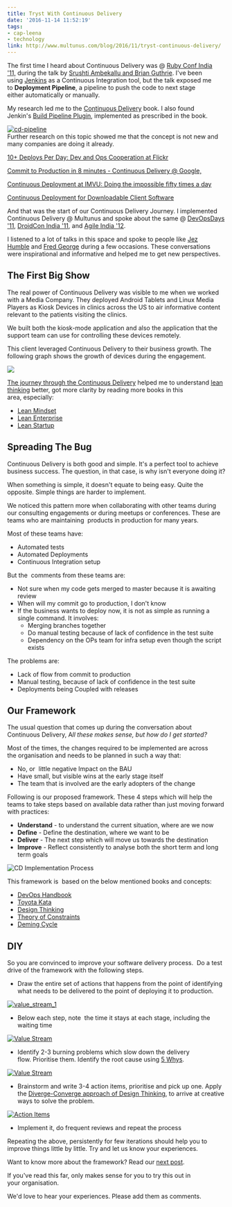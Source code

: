 ```yaml
---
title: Tryst With Continuous Delivery
date: '2016-11-14 11:52:19'
tags:
- cap-leena
- technology
link: http://www.multunus.com/blog/2016/11/tryst-continuous-delivery/
---
```


The first time I heard about Continuous Delivery was @ [Ruby Conf India '11,](http://rubyconfindia.org/rci2011/) during the talk by [Srushti Ambekallu and Brian Guthrie](https://vimeo.com/25410072). I've been using [Jenkins](https://jenkins.io/) as a Continuous Integration tool, but the talk exposed me to **Deployment Pipeline**, a pipeline to push the code to next stage either automatically or manually.

My research led me to the [Continuous Delivery](https://www.amazon.com/Continuous-Delivery-Deployment-Automation-Addison-Wesley/dp/0321601912/ref=sr_1_1?ie=UTF8&qid=1478767846&sr=8-1&keywords=continuous+delivery) book. I also found Jenkin's [Build Pipeline Plugin](https://wiki.jenkins-ci.org/display/JENKINS/Build+Pipeline+Plugin), implemented as prescribed in the book.

[![cd-pipeline](http://www.multunus.com/wp-content/uploads/2016/11/cd-pipeline.png)](http://www.multunus.com/wp-content/uploads/2016/11/cd-pipeline.png)[\
](http://www.multunus.com/wp-content/uploads/2016/11/cd-pipeline.jpg)Further research on this topic showed me that the concept is not new and many companies are doing it already.

[10+ Deploys Per Day: Dev and Ops Cooperation at Flickr](https://www.youtube.com/watch?v=LdOe18KhtT4)

[Commit to Production in 8 minutes - Continuous Delivery @ Google,](https://air.mozilla.org/continuous-delivery-at-google/)

[Continuous Deployment at IMVU: Doing the impossible fifty times a day](http://timothyfitz.com/2009/02/10/continuous-deployment-at-imvu-doing-the-impossible-fifty-times-a-day/)

[Continuous Deployment for Downloadable Client Software](http://timothyfitz.com/2009/03/09/cd-for-client-software/)

And that was the start of our Continuous Delivery Journey. I implemented Continuous Delivery @ Multunus and spoke about the same @ [DevOpsDays '11](http://www.slideshare.net/leenasn/push-button-deployment-using-jenkins), [DroidCon India '11](https://prezi.com/56ueprf0mkql/continuous-delivery-on-android/), and [Agile India '12](https://docs.google.com/presentation/d/1C4Q4anw5E45TvIu397Vl3xCOmhrDSdP9yVQDhDbJ5So/present?slide=id.i0).

I listened to a lot of talks in this space and spoke to people like [Jez Humble](https://continuousdelivery.com/about/talks/) and [Fred George](http://www.slideshare.net/fredgeorge) during a few occasions. These conversations were inspirational and informative and helped me to get new perspectives.

The First Big Show
------------------

The real power of Continuous Delivery was visible to me when we worked with a Media Company. They deployed Android Tablets and Linux Media Players as Kiosk Devices in clinics across the US to air informative content relevant to the patients visiting the clinics.

We built both the kiosk-mode application and also the application that the support team can use for controlling these devices remotely.

This client leveraged Continuous Delivery to their business growth. The following graph shows the growth of devices during the engagement.

[![](http://www.multunus.com/wp-content/uploads/2016/11/if-stats.jpg)](http://www.multunus.com/portfolio/end-end-mobile-device-management-solution-health-media-enterprise/)

[The journey through the Continuous Delivery](http://www.slideshare.net/leenasn/continuous-delivery-from-the-trenches-67506790) helped me to understand [lean thinking](https://en.wikipedia.org/wiki/Lean_thinking) better, got more clarity by reading more books in this area, especially:

-   [Lean Mindset](https://www.amazon.com/Lean-Mindset-Ask-Right-Questions/dp/0321896904/ref=sr_1_1?ie=UTF8&qid=1478768773&sr=8-1&keywords=lean+mindset)
-   [Lean Enterprise](https://www.amazon.com/Lean-Enterprise-Performance-Organizations-Innovate/dp/1449368425/ref=sr_1_1?ie=UTF8&qid=1478768790&sr=8-1&keywords=lean+enterprise)
-   [Lean Startup](https://www.amazon.com/Lean-Startup-Entrepreneurs-Continuous-Innovation/dp/0307887898/ref=sr_1_1?ie=UTF8&qid=1478768805&sr=8-1&keywords=lean+start)

Spreading The Bug
-----------------

Continuous Delivery is both good and simple. It's a perfect tool to achieve business success. The question, in that case, is why isn't everyone doing it?

When something is simple, it doesn't equate to being easy. Quite the opposite. Simple things are harder to implement.

We noticed this pattern more when collaborating with other teams during our consulting engagements or during meetups or conferences. These are teams who are maintaining  products in production for many years.

Most of these teams have:

-   Automated tests
-   Automated Deployments
-   Continuous Integration setup

But the  comments from these teams are:

-   Not sure when my code gets merged to master because it is awaiting review
-   When will my commit go to production, I don't know
-   If the business wants to deploy now, it is not as simple as running a single command. It involves:
    -   Merging branches together
    -   Do manual testing because of lack of confidence in the test suite
    -   Dependency on the OPs team for infra setup even though the script exists

The problems are:

-   Lack of flow from commit to production
-   Manual testing, because of lack of confidence in the test suite
-   Deployments being Coupled with releases

Our Framework
-------------

The usual question that comes up during the conversation about Continuous Delivery, A*ll these makes sense, but how do I get started?*

Most of the times, the changes required to be implemented are across the organisation and needs to be planned in such a way that:

-   No, or  little negative Impact on the BAU
-   Have small, but visible wins at the early stage itself
-   The team that is involved are the early adopters of the change

Following is our proposed framework. These 4 steps which will help the teams to take steps based on available data rather than just moving forward with practices:

-   **Understand** - to understand the current situation, where are we now
-   **Define** - Define the destination, where we want to be
-   **Deliver** - The next step which will move us towards the destination
-   **Improve** - Reflect consistently to analyse both the short term and long term goals

![CD Implementation Process](http://www.multunus.com/wp-content/uploads/2016/11/CD-Implementation-Process-1.png)

This framework is  based on the below mentioned books and concepts:

-   [DevOps Handbook](https://www.amazon.com/DevOps-Handbook-World-Class-Reliability-Organizations/dp/1942788002/ref=sr_1_1?ie=UTF8&qid=1478769340&sr=8-1&keywords=devops+handbook)
-   [Toyota Kata](https://www.amazon.com/Toyota-Kata-Managing-Improvement-Adaptiveness/dp/0071635238/ref=sr_1_1?ie=UTF8&qid=1478769361&sr=8-1&keywords=Toyota+Kata)
-   [Design Thinking](https://designthinking.ideo.com/)
-   [Theory of Constraints](https://en.wikipedia.org/wiki/Theory_of_constraints)
-   [Deming Cycle](https://en.wikipedia.org/wiki/PDCA)

DIY
---

So you are convinced to improve your software delivery process.  Do a test drive of the framework with the following steps. 

-   Draw the entire set of actions that happens from the point of identifying what needs to be delivered to the point of deploying it to production. 

[![value_stream_1](http://www.multunus.com/wp-content/uploads/2016/11/value_stream_1-8.png)](http://www.multunus.com/wp-content/uploads/2016/11/value_stream_1-8.png)[\
](http://www.multunus.com/wp-content/uploads/2016/11/value-stream-1.png)

-   Below each step, note  the time it stays at each stage, including the waiting time

[![Value Stream ](http://www.multunus.com/wp-content/uploads/2016/11/value_stream_1-1-1-1024x143.png)](http://www.multunus.com/wp-content/uploads/2016/11/value_stream_1-1-1.png)

-   Identify 2-3 burning problems which slow down the delivery flow. Prioritise them. Identify the root cause using [5 ](https://en.wikipedia.org/wiki/5_Whys)[Whys](https://en.wikipedia.org/wiki/5_Whys).

[![Value Stream ](http://www.multunus.com/wp-content/uploads/2016/11/value_stream_1-2-1-1024x233.png)](http://www.multunus.com/wp-content/uploads/2016/11/value_stream_1-2-1.png)

-   Brainstorm and write 3-4 action items, prioritise and pick up one. Apply the [Diverge-Converge approach of Design Thinking](https://en.wikipedia.org/wiki/Design_thinking#Divergent_thinking_versus_convergent_thinking), to arrive at creative ways to solve the problem.

[![Action Items](http://www.multunus.com/wp-content/uploads/2016/11/value_stream_1-7.png)](http://www.multunus.com/wp-content/uploads/2016/11/value_stream_1-7.png)

-   Implement it, do frequent reviews and repeat the process

Repeating the above, persistently for few iterations should help you to improve things little by little. Try and let us know your experiences.

Want to know more about the framework? Read our [next post](http://www.multunus.com/blog/2016/11/continuous-delivery-consulting-framework/).

If you've read this far, only makes sense for you to try this out in your organisation.

We'd love to hear your experiences. Please add them as comments.
